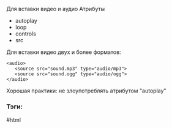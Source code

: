 Для вставки видео и аудио
Атрибуты 
- autoplay
- loop
- controls
- src

Для вставки видео двух и более форматов:
```
<audio>
   <source src="sound.mp3" type="audio/mp3">
   <source src="sound.ogg" type="audio/ogg">
</audio>
```

Хорошая практики: не злоупотреблять атрибутом "autoplay"

### Тэги:
#html